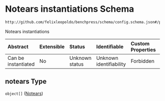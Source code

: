 # Notears instantiations Schema

```txt
http://github.com/felixleopoldo/benchpress/schema/config.schema.json#/properties/resources/properties/structure_learning_algorithms/properties/notears
```

Notears instantiations

| Abstract            | Extensible | Status         | Identifiable            | Custom Properties | Additional Properties | Access Restrictions | Defined In                                                                    |
| :------------------ | :--------- | :------------- | :---------------------- | :---------------- | :-------------------- | :------------------ | :---------------------------------------------------------------------------- |
| Can be instantiated | No         | Unknown status | Unknown identifiability | Forbidden         | Allowed               | none                | [config.schema.json*](../../../out/config.schema.json "open original schema") |

## notears Type

`object[]` ([Notears](config-definitions-notears.md))
